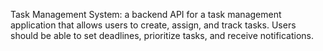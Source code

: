 Task Management System: a backend API for a task management application that allows users to create, assign, and track tasks. Users should be able to set deadlines, prioritize tasks, and receive notifications.
